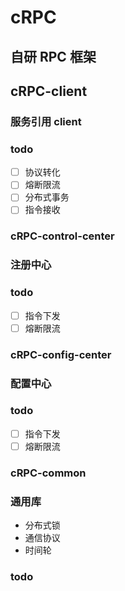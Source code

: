 # cRPC

## 自研 RPC 框架

## cRPC-client

### 服务引用 client

### todo

- [ ] 协议转化
- [ ] 熔断限流
- [ ] 分布式事务
- [ ] 指令接收

### cRPC-control-center

### 注册中心

### todo

- [ ] 指令下发
- [ ] 熔断限流

### cRPC-config-center

### 配置中心

### todo

- [ ] 指令下发
- [ ] 熔断限流

### cRPC-common

### 通用库

- 分布式锁
- 通信协议
- 时间轮

### todo





